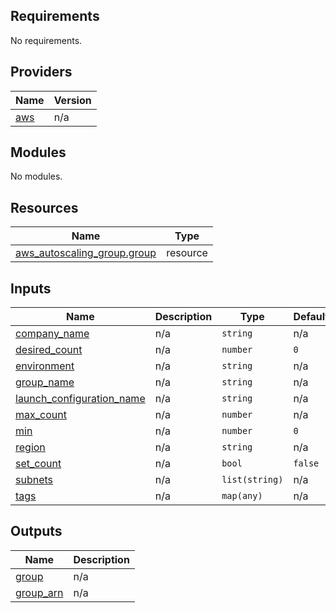 <!-- BEGIN_TF_DOCS -->
## Requirements

No requirements.

## Providers

| Name | Version |
|------|---------|
| <a name="provider_aws"></a> [aws](#provider\_aws) | n/a |

## Modules

No modules.

## Resources

| Name | Type |
|------|------|
| [aws_autoscaling_group.group](https://registry.terraform.io/providers/hashicorp/aws/latest/docs/resources/autoscaling_group) | resource |

## Inputs

| Name | Description | Type | Default | Required |
|------|-------------|------|---------|:--------:|
| <a name="input_company_name"></a> [company\_name](#input\_company\_name) | n/a | `string` | n/a | yes |
| <a name="input_desired_count"></a> [desired\_count](#input\_desired\_count) | n/a | `number` | `0` | no |
| <a name="input_environment"></a> [environment](#input\_environment) | n/a | `string` | n/a | yes |
| <a name="input_group_name"></a> [group\_name](#input\_group\_name) | n/a | `string` | n/a | yes |
| <a name="input_launch_configuration_name"></a> [launch\_configuration\_name](#input\_launch\_configuration\_name) | n/a | `string` | n/a | yes |
| <a name="input_max_count"></a> [max\_count](#input\_max\_count) | n/a | `number` | n/a | yes |
| <a name="input_min"></a> [min](#input\_min) | n/a | `number` | `0` | no |
| <a name="input_region"></a> [region](#input\_region) | n/a | `string` | n/a | yes |
| <a name="input_set_count"></a> [set\_count](#input\_set\_count) | n/a | `bool` | `false` | no |
| <a name="input_subnets"></a> [subnets](#input\_subnets) | n/a | `list(string)` | n/a | yes |
| <a name="input_tags"></a> [tags](#input\_tags) | n/a | `map(any)` | n/a | yes |

## Outputs

| Name | Description |
|------|-------------|
| <a name="output_group"></a> [group](#output\_group) | n/a |
| <a name="output_group_arn"></a> [group\_arn](#output\_group\_arn) | n/a |
<!-- END_TF_DOCS -->